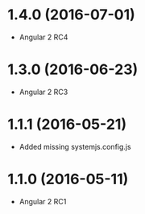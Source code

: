 <a name="1.4.0"></a>
# 1.4.0 (2016-07-01)
* Angular 2 RC4

<a name="1.3.0"></a>
# 1.3.0 (2016-06-23)
* Angular 2 RC3

<a name="1.1.1"></a>
# 1.1.1 (2016-05-21)
* Added missing systemjs.config.js

<a name="1.1.0"></a>
# 1.1.0 (2016-05-11)
* Angular 2 RC1
